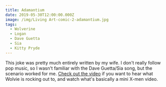 ```yaml
---
title: Adamantium
date: 2019-05-30T12:00:00.000Z
image: /img/Living Art-comic-2-adamantium.jpg
tags:
  - Wolverine
  - Logan
  - Dave Guetta
  - Sia
  - Kitty Pryde
---
```


This joke was pretty much entirely written by my wife. I don't really follow pop music, so I wasn't familiar with the Dave Guetta/Sia song, but the scenario worked for me. [Check out the video](https://youtube.com/watch?v=JRfuAukYTKg) if you want to hear what Wolvie is rocking out to, and watch what's basically a mini X-men video.
